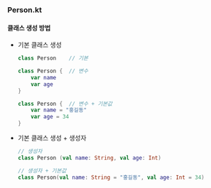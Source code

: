 ### Person.kt

#### 클래스 생성 방법

- 기본 클래스 생성

    ~~~ kotlin
    class Person    // 기본
    
    class Person {  // 변수
        var name
        var age
    }
    
    class Person {  // 변수 + 기본값
        var name = "홍길동"
        var age = 34
    }
    ~~~

- 기본 클래스 생성 + 생성자
    ~~~ kotlin
    // 생성자
    class Person (val name: String, val age: Int)
    
    // 생성자 + 기본값
    class Person(val name: String = "홍길동", val age: Int = 34)
    ~~~


